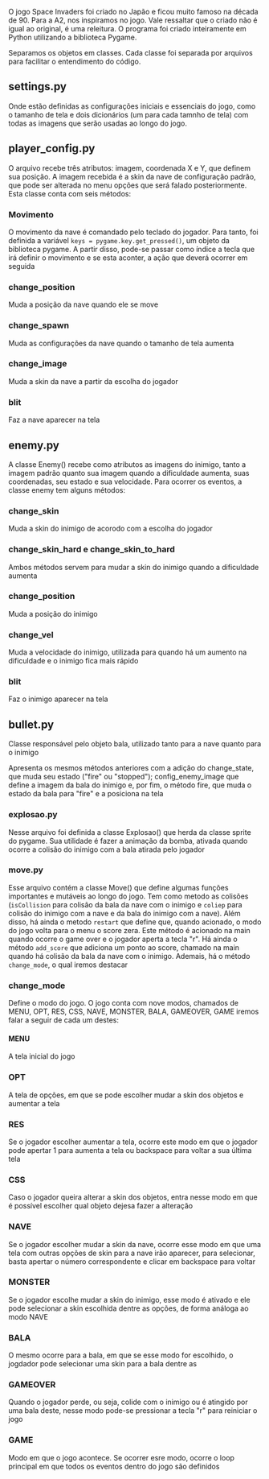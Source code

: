 O jogo Space Invaders foi criado no Japão e ficou muito famoso na década de 90. Para a A2, nos inspiramos no jogo. Vale ressaltar que o criado não é igual ao original, é uma releitura. O programa foi criado inteiramente em Python utilizando a biblioteca Pygame.

Separamos os objetos em classes. Cada classe foi separada por arquivos para facilitar o entendimento do código.

## settings.py

Onde estão definidas as configurações iniciais e essenciais do jogo, como o tamanho de tela e dois dicionários (um para cada tamnho de tela) com todas as imagens que serão usadas ao longo do jogo.

## player_config.py 

O arquivo recebe três atributos: imagem, coordenada X e Y, que definem sua posição. A imagem recebida é a skin da nave de configuração padrão, que pode ser alterada no menu opções que será falado posteriormente. Esta classe conta com seis métodos:

### Movimento

O movimento da nave é comandado pelo teclado do jogador. Para tanto, foi definida a variável ```keys = pygame.key.get_pressed()```, um objeto da biblioteca pygame. A partir disso, pode-se passar como índice a tecla que irá definir o movimento e se esta aconter, a ação que deverá ocorrer em seguida

### change_position

Muda a posição da nave quando ele se move

### change_spawn

Muda as configurações da nave quando o tamanho de tela aumenta

### change_image

Muda a skin da nave a partir da escolha do jogador

### blit

Faz a nave aparecer na tela

## enemy.py

A classe Enemy() recebe como atributos as imagens do inimigo, tanto a imagem padrão quanto sua imagem quando a dificuldade aumenta, suas coordenadas, seu estado e sua velocidade. Para ocorrer os eventos, a classe enemy tem alguns métodos:

### change_skin

Muda a skin do inimigo de acorodo com a escolha do jogador

### change_skin_hard e change_skin_to_hard

Ambos métodos servem para mudar a skin do inimigo quando a dificuldade aumenta

### change_position

Muda a posição do inimigo 

### change_vel

Muda a velocidade do inimigo, utilizada para quando há um aumento na dificuldade e o inimigo fica mais rápido

### blit

Faz o inimigo aparecer na tela

## bullet.py

Classe responsável pelo objeto bala, utilizado tanto para a nave quanto para o inimigo

Apresenta os mesmos métodos anteriores com a adição do change_state, que muda seu estado ("fire" ou "stopped"); config_enemy_image que define a imagem da bala do inimigo e, por fim, o método fire, que muda o estado da bala para "fire" e a posiciona na tela

### explosao.py

Nesse arquivo foi definida a classe Explosao() que herda da classe sprite do pygame. Sua utilidade é fazer a animação da bomba, ativada quando ocorre a colisão do inimigo com a bala atirada pelo jogador

### move.py

Esse arquivo contém a classe Move() que define algumas funções importantes e mutáveis ao longo do jogo. Tem como metodo as colisões (```isCollision``` para colisão da bala da nave com o inimigo e ```coliep``` para colisão do inimigo com a nave e da bala do inimigo com a nave). Além disso, há ainda o metodo ```restart``` que define que, quando acionado, o modo do jogo volta para o menu o score zera. Este método é acionado na main quando ocorre o game over e o jogador aperta a tecla "r". Há ainda o método ```add_score``` que adiciona um ponto ao score, chamado na main quando há colisão da bala da nave com o inimigo. Ademais, há o método ```change_mode```, o qual iremos destacar

### change_mode

Define o modo do jogo. O jogo conta com nove modos, chamados de MENU, OPT, RES, CSS, NAVE, MONSTER, BALA, GAMEOVER, GAME  iremos falar a seguir de cada um destes:

#### MENU

A tela inicial do jogo

### OPT

A tela de opções, em que se pode escolher mudar a skin dos objetos e aumentar a tela

### RES

Se o jogador escolher aumentar a tela, ocorre este modo em que o jogador pode apertar 1 para aumenta a tela ou backspace para voltar a sua última tela

### CSS

Caso o jogador queira alterar a skin dos objetos, entra nesse modo em que é possível escolher qual objeto dejesa fazer a alteração

### NAVE

Se o jogador escolher mudar a skin da nave, ocorre esse modo em que uma tela com outras opções de skin para a nave irão aparecer, para selecionar, basta apertar o número correspondente e clicar em backspace para voltar

### MONSTER

Se o jogador escolhe mudar a skin do inimigo, esse modo é ativado e ele pode selecionar a skin escolhida dentre as opções, de forma análoga ao modo NAVE

### BALA

O mesmo ocorre para a bala, em que se esse modo for escolhido, o jogdador pode selecionar uma skin para a bala dentre as 

### GAMEOVER

Quando o jogador perde, ou seja, colide com o inimigo ou é atingido por uma bala deste, nesse modo pode-se pressionar a tecla "r" para reiniciar o jogo

### GAME

Modo em que o jogo acontece. Se ocorrer esre modo, ocorre o loop principal em que todos os eventos dentro do jogo são definidos

